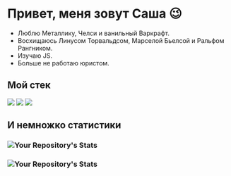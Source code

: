 # Привет, меня зовут Саша 😉

* Люблю Металлику, Челси и ванильный Варкрафт.
* Восхищаюсь Линусом Торвальдсом, Марселой Бьелсой и Ральфом Рангником.
* Изучаю JS.
* Больше не работаю юристом.

## Мой стек 

<img src="https://img.icons8.com/color/48/000000/html-5--v1.png"/> <img src="https://img.icons8.com/color/48/000000/css3.png"/> <img src="https://img.icons8.com/color/50/000000/html-5--v2.png"/>

## И немножко статистики 
 ### ![Your Repository's Stats](https://github-readme-stats.vercel.app/api/top-langs/?username=SashaLisitsyn&theme=blue-green)
 ### ![Your Repository's Stats](https://github-readme-stats.vercel.app/api?username=SashaLisitsyn&show_icons=true)

